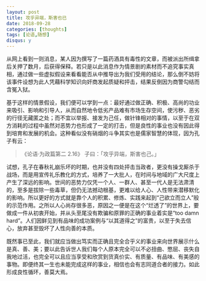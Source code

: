 ```yaml
---
layout: post
title: 攻乎异端，斯害也已
date: 2018-09-28
categories: [thoughts]
tags: [论语,随想]
disqus: y
---
```


从网上看到一则消息，某人因为撰写了一篇药酒具有毒性的文章，而被派出所缉拿后关押了数月，后获得保释。若只是以此消息作为情景剧的素材而不追究事实真相，通过做一些虚拟假设来看看能否从中推导出为我们受用的结论，那么倒不妨将该事件设想为此人凭藉科学知识向奸商发起质疑和抨击，结果反倒因为商警勾结而含冤入狱。

基于这样的情景假设，我们便可以学到一点：最好通过做正确、积极、高尚的功业来吸引、影响和引导人，从而自然地令低劣产品难有市场生存空间，使污秽、恶劣的行径无藏匿之处；而不宜以举报、接发为己任，做针锋相对的事情，以至于在双方消耗的过程中虽然对恶势力也形成了一定的打击，但是良性的事业也没有因此得到培育和发展的机会。这种看似没有硝烟的斗争其实也是儒家智慧的体现，因为孔子有云：

> 《论语·为政篇第二 2.16》 子曰：「攻乎异端，斯害也己。」

试想，孔子在春秋礼崩乐坏的时期，也并没有四处抨击当政者，更没有操戈厮杀于战场，而是用宣传礼乐教化的方式，培养了一大批人，在时间与地域的广大尺度上产生了深远的影响。世间的恶势力仅凭一个人、一群人、甚至一代人是无法肃清的，至多是拔除一些毒草，但仍无法撼动根基，更难以给人心、人性带来潜移默化的影响。所以更好的方式就是靠个人的积累、修炼、实践来起到“己欲立而立人”般的示范作用。之所以人心尚存很多恶，原因之一便是在这个“烂透了”的世界上，要做成一件从初衷开始，并从头至尾没有欺骗和原罪的正确的事业着实是“too damn hard”。人们因鲜见到有品味的成功案例与“以其道得之”的富贵，以至于失去信心，放弃甚至毁坏了人性向善的本质。

既然事已至此，我们就应当做出笃实而正确且完全合乎义的事业来向世界展示什么是真、善、美；要以此告诉世人我们每个人原本完全可以不必扭曲、憋屈、丧失自我地过活，也完全可以且应当享受和欣赏到货真价实、有质量、有品味、有美感的事物。即便终其一生也未能完成这样的事业，相信也会有志同道合者的接力。如此形成良性循环，善莫大焉。
